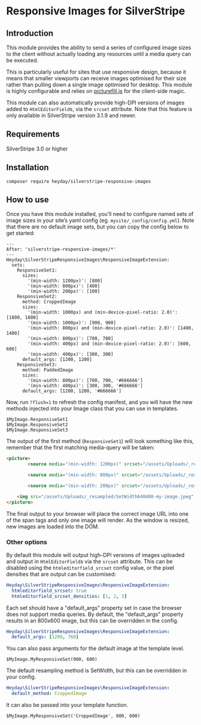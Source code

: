 # Responsive Images for SilverStripe

## Introduction

This module provides the ability to send a series of configured image sizes to the client without actually loading any resources until a media query can be executed.

This is particularly useful for sites that use responsive design, because it means that smaller viewports can receive images optimised for their size rather than pulling down a single image optimised for desktop.
This module is highly configurable and relies on [picturefill.js](https://github.com/scottjehl/picturefill) for the client-side magic.

This module can also automatically provide high-DPI versions of images added to `HtmlEditorField`s, via the `srcset` attribute. Note that this feature is only available in SilverStripe version 3.1.9 and newer.

## Requirements
SilverStripe 3.0 or higher

## Installation

    composer require heyday/silverstripe-responsive-images

## How to use

Once you have this module installed, you’ll need to configure named sets of image sizes in your site’s yaml config (eg. `mysite/_config/config.yml`).
Note that there are no default image sets, but you can copy the config below to get started:

```
---
After: 'silverstripe-responsive-images/*'
---
Heyday\SilverStripeResponsiveImages\ResponsiveImageExtension:
  sets:
    ResponsiveSet1:
      sizes:
        '(min-width: 1200px)': [800]
        '(min-width: 800px)': [400]
        '(min-width: 200px)': [100]
    ResponsiveSet2:
      method: CroppedImage
      sizes:
        '(min-width: 1000px) and (min-device-pixel-ratio: 2.0)': [1800, 1800]
        '(min-width: 1000px)': [900, 900]
        '(min-width: 800px) and (min-device-pixel-ratio: 2.0)': [1400, 1400]
        '(min-width: 800px)': [700, 700]
        '(min-width: 400px) and (min-device-pixel-ratio: 2.0)': [600, 600]
        '(min-width: 400px)': [300, 300]
      default_args: [1200, 1200]
    ResponsiveSet3:
      method: PaddedImage
      sizes:
        '(min-width: 800px)': [700, 700, '#666666']
        '(min-width: 400px)': [300, 300, '#666666']
      default_args: [1200, 1200, '#666666']
```

Now, run `?flush=1` to refresh the config manifest, and you will have the new methods injected into your Image class that you can use in templates.

```
$MyImage.ResponsiveSet1
$MyImage.ResponsiveSet2
$MyImage.ResponsiveSet3
```

The output of the first method (`ResponsiveSet1`) will look something like this, remember that the first matching media-query will be taken:
```html
<picture>
        <source media="(min-width: 1200px)" srcset="/assets/Uploads/_resampled/SetWidth100-my-image.jpeg">

        <source media="(min-width: 800px)" srcset="/assets/Uploads/_resampled/SetWidth400-my-image.jpeg">

        <source media="(min-width: 200px)" srcset="/assets/Uploads/_resampled/SetWidth100-my-image.jpeg">

    <img src="/assets/Uploads/_resampled/SetWidth640480-my-image.jpeg" alt="my-image.jpeg">
</picture>
```

The final output to your browser will place the correct image URL into one of the span tags and only one image will render. As the window is resized, new images are loaded into the DOM.


### Other options

By default this module will output high-DPI versions of images uploaded and output in `HtmlEditorField`s via the `srcset` attribute. This can be disabled using the `htmleditorfield_srcset` config value, or the pixel densities that are output can be customised:

```yml
Heyday\SilverStripeResponsiveImages\ResponsiveImageExtension:
  htmleditorfield_srcset: true
  htmleditorfield_srcset_densities: [1, 2, 3]
```

Each set should have a "default_args" property set in case the browser does not support media queries. By default, the "default_args" property results in an 800x600 image, but this can be overridden in the config.
```yml
Heyday\SilverStripeResponsiveImages\ResponsiveImageExtension:
  default_args: [1200, 768]
```

You can also pass arguments for the default image at the template level.
```
$MyImage.MyResponsiveSet(900, 600)
```

The default resampling method is SetWidth, but this can be overridden in your config.
```yml
Heyday\SilverStripeResponsiveImages\ResponsiveImageExtension:
  default_method: CroppedImage
```

It can also be passed into your template function.
```
$MyImage.MyResponsiveSet('CroppedImage', 800, 600)
```



